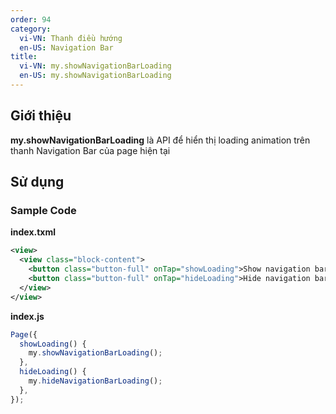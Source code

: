 ```yaml
---
order: 94
category:
  vi-VN: Thanh điều hướng
  en-US: Navigation Bar
title:
  vi-VN: my.showNavigationBarLoading
  en-US: my.showNavigationBarLoading
---
```


## Giới thiệu

**my.showNavigationBarLoading** là API để hiển thị loading animation trên thanh Navigation Bar của page hiện tại

## Sử dụng

### Sample Code
**index.txml**
```xml
<view>
  <view class="block-content">
    <button class="button-full" onTap="showLoading">Show navigation bar loading</button>
    <button class="button-full" onTap="hideLoading">Hide navigation bar loading</button>
  </view>
</view>
```

**index.js**
```js
Page({
  showLoading() {
    my.showNavigationBarLoading();
  },
  hideLoading() {
    my.hideNavigationBarLoading();
  },
});
```

